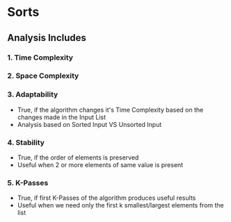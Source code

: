 # Sorts

## Analysis Includes

### 1. Time Complexity

### 2. Space Complexity

### 3. Adaptability
- True, if the algorithm changes it's Time Complexity based on the changes made in the Input List
- Analysis based on Sorted Input VS Unsorted Input

### 4. Stability
- True, if the order of elements is preserved
- Useful when 2 or more elements of same value is present

### 5. K-Passes
- True, if first K-Passes of the algorithm produces useful results
- Useful when we need only the first k smallest/largest elements from the list
